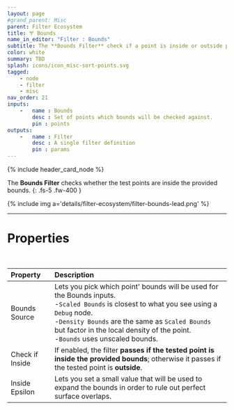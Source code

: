 ```yaml
---
layout: page
#grand_parent: Misc
parent: Filter Ecosystem
title: 🝖 Bounds
name_in_editor: "Filter : Bounds"
subtitle: The **Bounds Filter** check if a point is inside or outside provided bounds
color: white
summary: TBD
splash: icons/icon_misc-sort-points.svg
tagged: 
    - node
    - filter
    - misc
nav_order: 21
inputs:
    -   name : Bounds
        desc : Set of points which bounds will be checked against.
        pin : points
outputs:
    -   name : Filter
        desc : A single filter definition
        pin : params
---
```


{% include header_card_node %}

The **Bounds Filter** checks whether the test points are inside the provided bounds.
{: .fs-5 .fw-400 } 


{% include img a='details/filter-ecosystem/filter-bounds-lead.png' %}

---
# Properties
<br>

| Property       | Description          |
|:-------------|:------------------|
| Bounds Source          | Lets you pick which point' bounds will be used for the Bounds inputs.<br>-`Scaled Bounds` is closest to what you see using a `Debug` node.<br>-`Density Bounds` are the same as `Scaled Bounds` but factor in the local density of the point.<br>-`Bounds` uses unscaled bounds. |
| Check if Inside | If enabled, the filter **passes if the tested point is inside the provided bounds**; otherwise it passes if the tested point is **outside**.  |
| Inside Epsilon | Lets you set a small value that will be used to expand the bounds in order to rule out perfect surface overlaps. |